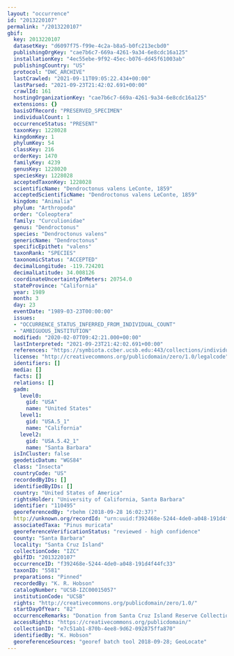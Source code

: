 ```yaml
---
layout: "occurrence"
id: "2013220107"
permalink: "/2013220107"
gbif:
  key: 2013220107
  datasetKey: "d6097f75-f99e-4c2a-b8a5-b0fc213ecbd0"
  publishingOrgKey: "cae7b6c7-669a-4261-9a34-6e8cdc16a125"
  installationKey: "4ec55ebe-9f92-45ec-b076-dd45f61003ab"
  publishingCountry: "US"
  protocol: "DWC_ARCHIVE"
  lastCrawled: "2021-09-11T09:05:22.434+00:00"
  lastParsed: "2021-09-23T21:42:02.691+00:00"
  crawlId: 161
  hostingOrganizationKey: "cae7b6c7-669a-4261-9a34-6e8cdc16a125"
  extensions: {}
  basisOfRecord: "PRESERVED_SPECIMEN"
  individualCount: 1
  occurrenceStatus: "PRESENT"
  taxonKey: 1228028
  kingdomKey: 1
  phylumKey: 54
  classKey: 216
  orderKey: 1470
  familyKey: 4239
  genusKey: 1228020
  speciesKey: 1228028
  acceptedTaxonKey: 1228028
  scientificName: "Dendroctonus valens LeConte, 1859"
  acceptedScientificName: "Dendroctonus valens LeConte, 1859"
  kingdom: "Animalia"
  phylum: "Arthropoda"
  order: "Coleoptera"
  family: "Curculionidae"
  genus: "Dendroctonus"
  species: "Dendroctonus valens"
  genericName: "Dendroctonus"
  specificEpithet: "valens"
  taxonRank: "SPECIES"
  taxonomicStatus: "ACCEPTED"
  decimalLongitude: -119.724201
  decimalLatitude: 34.008126
  coordinateUncertaintyInMeters: 20754.0
  stateProvince: "California"
  year: 1989
  month: 3
  day: 23
  eventDate: "1989-03-23T00:00:00"
  issues:
  - "OCCURRENCE_STATUS_INFERRED_FROM_INDIVIDUAL_COUNT"
  - "AMBIGUOUS_INSTITUTION"
  modified: "2020-02-07T09:42:21.000+00:00"
  lastInterpreted: "2021-09-23T21:42:02.691+00:00"
  references: "https://symbiota.ccber.ucsb.edu:443/collections/individual/index.php?occid=110495"
  license: "http://creativecommons.org/publicdomain/zero/1.0/legalcode"
  identifiers: []
  media: []
  facts: []
  relations: []
  gadm:
    level0:
      gid: "USA"
      name: "United States"
    level1:
      gid: "USA.5_1"
      name: "California"
    level2:
      gid: "USA.5.42_1"
      name: "Santa Barbara"
  isInCluster: false
  geodeticDatum: "WGS84"
  class: "Insecta"
  countryCode: "US"
  recordedByIDs: []
  identifiedByIDs: []
  country: "United States of America"
  rightsHolder: "University of California, Santa Barbara"
  identifier: "110495"
  georeferencedBy: "rbehm (2018-09-28 16:02:37)"
  http://unknown.org/recordId: "urn:uuid:f392468e-5244-4de0-a048-191d4f44fc33"
  associatedTaxa: "Pinus muricata"
  georeferenceVerificationStatus: "reviewed - high confidence"
  county: "Santa Barbara"
  locality: "Santa Cruz Island"
  collectionCode: "IZC"
  gbifID: "2013220107"
  occurrenceID: "f392468e-5244-4de0-a048-191d4f44fc33"
  taxonID: "5581"
  preparations: "Pinned"
  recordedBy: "K. R. Hobson"
  catalogNumber: "UCSB-IZC00015057"
  institutionCode: "UCSB"
  rights: "http://creativecommons.org/publicdomain/zero/1.0/"
  startDayOfYear: "82"
  occurrenceRemarks: "Donation from Santa Cruz Island Reserve Collection, 2017"
  accessRights: "https://creativecommons.org/publicdomain/"
  collectionID: "e7c51ab1-870b-4ee8-9d62-092875ffa870"
  identifiedBy: "K. Hobson"
  georeferenceSources: "georef batch tool 2018-09-28; GeoLocate"
---
```

